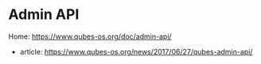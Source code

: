 # Admin API
Home: https://www.qubes-os.org/doc/admin-api/
- article: https://www.qubes-os.org/news/2017/06/27/qubes-admin-api/

